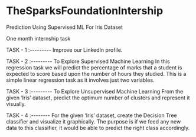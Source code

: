 # TheSparksFoundationIntership
Prediction Using Supervised ML For Iris Dataset

One month internship task

TASK - 1 :--------- Improve our LinkedIn profile.

TASK - 2 :--------- To Explore Supervised Machine Learning In this regression task we will predict the percentage of marks that a student is expected to score based upon the number of hours they studied. This is a simple linear regression task as it involves just two variables.

TASK - 3 :--------- To Explore Unsupervised Machine Learning From the given ‘Iris’ dataset, predict the optimum number of clusters and represent it visually.

TASK - 4 :-------- For the given ‘Iris’ dataset, create the Decision Tree classifier and visualize it graphically. The purpose is if we feed any new data to this classifier, it would be able to predict the right class accordingly.
